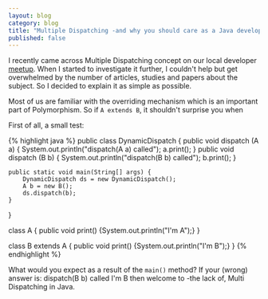 ```yaml
---
layout: blog
category: blog
title: "Multiple Dispatching -and why you should care as a Java developer"
published: false
---
```


I recently came across Multiple Dispatching concept on our local developer [meetup](http://www.meetup.com/Istanbul-Hackers/). When I started to investigate it further, I couldn't help but get overwhelmed by the number of articles, studies and papers about the subject. So I decided to explain it as simple as possible.

Most of us are familiar with the overriding mechanism which is an important part of Polymorphism. So if `A extends B`, it shouldn't surprise you when 


First of all, a small test:

{% highlight java %}
public class DynamicDispatch {
    public void dispatch (A a) {
        System.out.println("dispatch(A a) called");
        a.print();
    }
    public void dispatch (B b) {
        System.out.println("dispatch(B b) called");
        b.print();
    }

    public static void main(String[] args) {
        DynamicDispatch ds = new DynamicDispatch();
        A b = new B();
        ds.dispatch(b);
    }
}

class A { public void print() {System.out.println("I'm A");} }

class B extends A { public void print() {System.out.println("I'm B");} }
{% endhighlight %}

What would you expect as a result of the `main()` method? If your (wrong) answer is:
    dispatch(B b) called
    I'm B
then welcome to -the lack of, Multi Dispatching in Java.